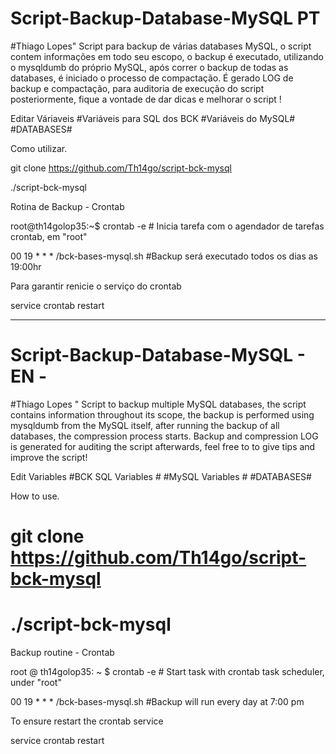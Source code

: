 # Script-Backup-Database-MySQL PT
#Thiago Lopes"
Script para backup de várias databases MySQL,
o script contem informações em todo seu escopo,
o backup é executado, utilizando o mysqldumb do
próprio MySQL, após correr o backup de todas as
databases, é iniciado o processo de compactação.
É gerado LOG de backup e compactação, para auditoria
de execução do script posteriormente, fique a vontade 
de dar dicas e melhorar o script !

Editar Váriaveis
#Variáveis para SQL dos BCK
#Variáveis do MySQL#
#DATABASES#

Como utilizar.

git clone https://github.com/Th14go/script-bck-mysql

./script-bck-mysql

Rotina de Backup - Crontab

root@th14golop35:~$  crontab -e   # Inicia tarefa com o agendador de tarefas crontab, em "root"

00 19 * * * /bck-bases-mysql.sh #Backup será executado todos os dias as 19:00hr

Para garantir renicie o serviço do crontab

service crontab restart


---------------------------------------------------------------------------------------------------------------------------------

# Script-Backup-Database-MySQL - EN -
#Thiago Lopes "
Script to backup multiple MySQL databases,
the script contains information throughout its scope,
the backup is performed using mysqldumb from the
MySQL itself, after running the backup of all
databases, the compression process starts.
Backup and compression LOG is generated for auditing
the script afterwards, feel free to
to give tips and improve the script!

Edit Variables
#BCK SQL Variables #
#MySQL Variables #
#DATABASES#

How to use.

# git clone https://github.com/Th14go/script-bck-mysql

# ./script-bck-mysql

Backup routine - Crontab

root @ th14golop35: ~ $ crontab -e # Start task with crontab task scheduler, under "root"

00 19 * * * /bck-bases-mysql.sh #Backup will run every day at 7:00 pm

To ensure restart the crontab service

service crontab restart

